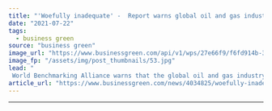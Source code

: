 ```yaml
---
title: "'Woefully inadequate' -  Report warns global oil and gas industry set to thwart chances of a 1.5C world"
date: "2021-07-22"
tags: 
  - business green
source: "business green"
image_url: "https://www.businessgreen.com/api/v1/wps/27e66f9/f6fd914b-3ef3-4130-944d-347c23cddc60/6/iw-climate-change-004-185x114.jpg"
image_fp: "/assets/img/post_thumbnails/53.jpg"
lead: "
 World Benchmarking Alliance warns that the global oil and gas industry is on track to smash through the carbon budgets that would prevent global average temperature increases spiralling above 1.5C ..."
article_url: "https://www.businessgreen.com/news/4034825/woefully-inadequate-report-warns-global-oil-gas-industry-set-thwart-chances-5c-world"
---
```


---

